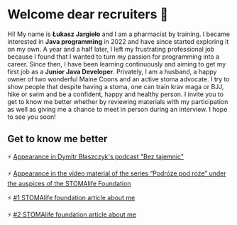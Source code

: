 # Welcome dear recruiters 👋

Hi! My name is **Łukasz Jargieło** and I am a pharmacist by training.  I became interested in **Java programming** in 2022 and have since started exploring it on my own. A year and a half later, I left my frustrating professional job because I found that I wanted to turn my passion for programming into a career. Since then, I have been learning continuously and aiming to get my first job as a **Junior Java Developer**. Privately, I am a husband, a happy owner of two wonderful Maine Coons and an active stoma advocate. I try to show people that despite having a stoma, one can train krav maga or BJJ, hike or swim and be a confident, happy and healthy person. I invite you to get to know me better whether by reviewing materials with my participation as well as giving me a chance to meet in person during an interview. I hope to see you soon!

## Get to know me better

⚡ [Appearance in Dymitr Błaszczyk's podcast "Bez tajemnic"](https://youtu.be/_5q8N4TrtP8?si=-yUYk-pOp-hdXG8)

⚡ [Appearance in the video material of the series “Podróże pod róże” under the auspices of the STOMAlife Foundation](https://stomalife.pl/lukasz-jargielo-1)

⚡ [#1 STOMAlife foundation article about me](https://stomalife.pl/lukasz-jargielo)

⚡ [#2 STOMAlife foundation article about me](https://stomalife.pl/lukasz-jargielo-2)

<!--
**lukaszjargielo/lukaszjargielo** is a ✨ _special_ ✨ repository because its `README.md` (this file) appears on your GitHub profile.

Here are some ideas to get you started:

- 🔭 I’m currently working on ...
- 🌱 I’m currently learning ...
- 👯 I’m looking to collaborate on ...
- 🤔 I’m looking for help with ...
- 💬 Ask me about ...
- 📫 How to reach me: ...
- 😄 Pronouns: ...
- ⚡ Fun fact: ...
-->
